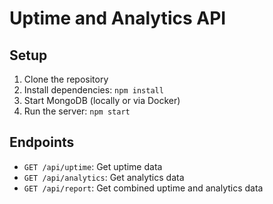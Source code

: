 # Uptime and Analytics API

## Setup

1. Clone the repository
2. Install dependencies: `npm install`
3. Start MongoDB (locally or via Docker)
4. Run the server: `npm start`

## Endpoints

- `GET /api/uptime`: Get uptime data
- `GET /api/analytics`: Get analytics data
- `GET /api/report`: Get combined uptime and analytics data
